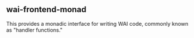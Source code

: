 ## wai-frontend-monad

This provides a monadic interface for writing WAI code, commonly known as
"handler functions."
